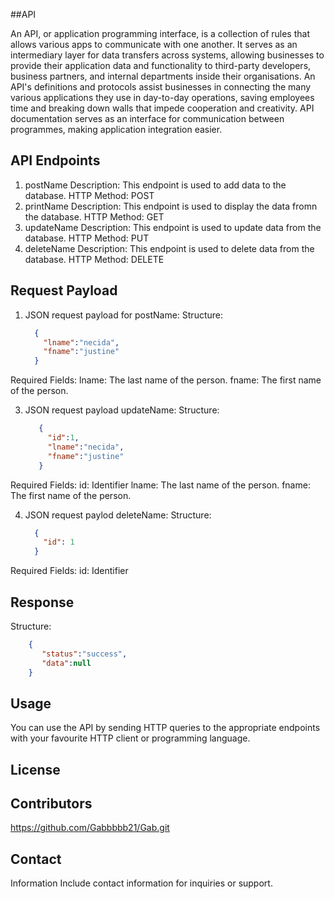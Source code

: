 

##API

An API, or application programming interface, is a collection of rules that allows various apps to communicate with one another. It serves as an intermediary layer for data transfers across systems, allowing businesses to provide their application data and functionality to third-party developers, business partners, and internal departments inside their organisations. An API's definitions and protocols assist businesses in connecting the many various applications they use in day-to-day operations, saving employees time and breaking down walls that impede cooperation and creativity. API documentation serves as an interface for communication between programmes, making application integration easier.

## API Endpoints
  1. postName
     Description: This endpoint is used to add data to the database.
     HTTP Method: POST
  2. printName
     Description: This endpoint is used to display the data fromn the database.
     HTTP Method: GET
  3. updateName
     Description: This endpoint is used to update data from the database.
     HTTP Method: PUT
  4. deleteName
     Description: This endpoint is used to delete data from the database.
     HTTP Method: DELETE

## Request Payload
  1. JSON request payload for postName:
     Structure:
     ```json
       {
         "lname":"necida",
         "fname":"justine"
       }

  Required Fields:
      lname: The last name of the person.
      fname: The first name of the person.

  3. JSON request payload updateName:
      Structure:
     ```json
        {
          "id":1,
          "lname":"necida",
          "fname":"justine"
        }
     ```
  Required Fields:
      id: Identifier
      lname: The last name of the person.
      fname: The first name of the person.

  4. JSON request paylod deleteName:
     Structure:
     ```json
       {
         "id": 1
       }
     ```
     
  Required Fields:
      id: Identifier

## Response
  Structure:
  ```json
      {
         "status":"success",
         "data":null
      }
  ```

## Usage
You can use the API by sending HTTP queries to the appropriate endpoints with your favourite HTTP client or programming language.

## License

## Contributors
  https://github.com/Gabbbbb21/Gab.git

## Contact
Information
Include contact
information for inquiries or support.


